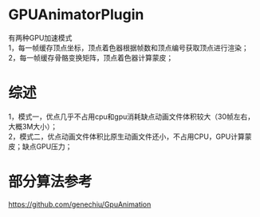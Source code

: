 # GPUAnimatorPlugin
有两种GPU加速模式<br>
1，每一帧缓存顶点坐标，顶点着色器根据帧数和顶点编号获取顶点进行渲染；<br>
2，每一帧缓存骨骼变换矩阵，顶点着色器计算蒙皮；<br>
# 综述
1，模式一，优点几乎不占用cpu和gpu消耗缺点动画文件体积较大（30帧左右，大概3M大小）；<br>
2，模式二，优点动画文件体积比原生动画文件还小，不占用CPU，GPU计算蒙皮；缺点GPU压力；<br>
# 部分算法参考
https://github.com/genechiu/GpuAnimation
